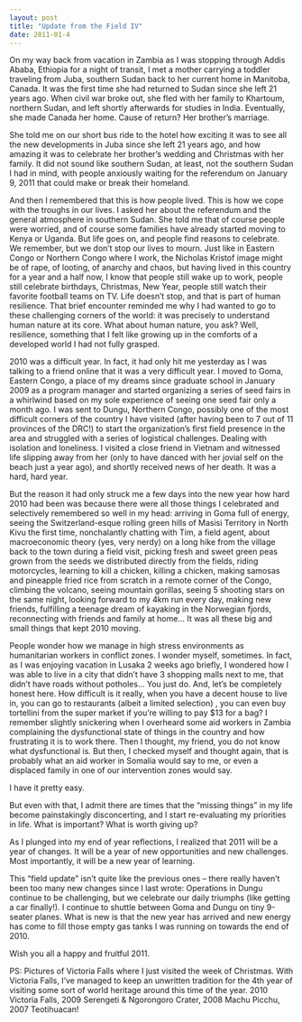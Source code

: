 ```yaml
---
layout: post
title: "Update from the Field IV"
date: 2011-01-4
---
```

On my way back from vacation in Zambia as I was stopping through Addis Ababa, Ethiopia for a night of transit, I met a mother carrying a toddler traveling from Juba, southern Sudan back to her current home in Manitoba, Canada.  It was the first time she had returned to Sudan since she left 21 years ago.  When civil war broke out, she fled with her family to Khartoum, northern Sudan, and left shortly afterwards for studies in India.  Eventually, she made Canada her home.  Cause of return?  Her brother’s marriage.

She told me on our short bus ride to the hotel how exciting it was to see all the new developments in Juba since she left 21 years ago, and how amazing it was to celebrate her brother’s wedding and Christmas with her family.  It did not sound like southern Sudan, at least, not the southern Sudan I had in mind, with people anxiously waiting for the referendum on January 9, 2011 that could make or break their homeland.

And then I remembered that this is how people lived.  This is how we cope with the troughs in our lives.  I asked her about the referendum and the general atmosphere in southern Sudan.  She told me that of course people were worried, and of course some families have already started moving to Kenya or Uganda.  But life goes on, and people find reasons to celebrate.  We remember, but we don’t stop our lives to mourn.  Just like in Eastern Congo or Northern Congo where I work, the Nicholas Kristof image might be of rape, of looting, of anarchy and chaos, but having lived in this country for a year and a half now, I know that people still wake up to work, people still celebrate birthdays, Christmas, New Year, people still watch their favorite football teams on TV.  Life doesn’t stop, and that is part of human resilience.  That brief encounter reminded me why I had wanted to go to these challenging corners of the world: it was precisely to understand human nature at its core.  What about human nature, you ask?  Well, resilience, something that I felt like growing up in the comforts of a developed world I had not fully grasped.

2010 was a difficult year.  In fact, it had only hit me yesterday as I was talking to a friend online that it was a very difficult year.  I moved to Goma, Eastern Congo, a place of my dreams since graduate school in January 2009 as a program manager and started organizing a series of seed fairs in a whirlwind based on my sole experience of seeing one seed fair only a month ago.  I was sent to Dungu, Northern Congo, possibly one of the most difficult corners of the country I have visited (after having been to 7 out of 11 provinces of the DRC!) to start the organization’s first field presence in the area and struggled with a series of logistical challenges.  Dealing with isolation and loneliness.  I visited a close friend in Vietnam and witnessed life slipping away from her (only to have danced with her jovial self on the beach just a year ago), and shortly received news of her death.  It was a hard, hard year.

But the reason it had only struck me a few days into the new year how hard 2010 had been was because there were all those things I celebrated and selectively remembered so well in my head: arriving in Goma full of energy, seeing the Switzerland-esque rolling green hills of Masisi Territory in North Kivu the first time, nonchalantly chatting with Tim, a field agent, about macroeconomic theory (yes, very nerdy) on a long hike from the village back to the town during a field visit, picking fresh and sweet green peas grown from the seeds we distributed directly from the fields, riding motorcycles, learning to kill a chicken, killing a chicken, making samosas and pineapple fried rice from scratch in a remote corner of the Congo, climbing the volcano, seeing mountain gorillas, seeing 5 shooting stars on the same night, looking forward to my 4km run every day, making new friends, fulfilling a teenage dream of kayaking in the Norwegian fjords, reconnecting with friends and family at home…  It was all these big and small things that kept 2010 moving.

People wonder how we manage in high stress environments as humanitarian workers in conflict zones.  I wonder myself, sometimes.  In fact, as I was enjoying vacation in Lusaka 2 weeks ago briefly, I wondered how I was able to live in a city that didn’t have 3 shopping malls next to me, that didn’t have roads without potholes… You just do.  And, let’s be completely honest here.  How difficult is it really, when you have a decent house to live in, you can go to restaurants (albeit a limited selection) , you can even buy tortellini from the super market if you’re willing to pay $13 for a bag?  I remember slightly snickering when I overheard some aid workers in Zambia complaining the dysfunctional state of things in the country and how frustrating it is to work there.  Then I thought, my friend, you do not know what dysfunctional is.  But then, I checked myself and thought again, that is probably what an aid worker in Somalia would say to me, or even a displaced family in one of our intervention zones would say.

I have it pretty easy.

But even with that, I admit there are times that the “missing things” in my life become painstakingly disconcerting, and I start re-evaluating my priorities in life.  What is important?  What is worth giving up?

As I plunged into my end of year reflections, I realized that 2011 will be a year of changes.  It will be a year of new opportunities and new challenges.  Most importantly, it will be a new year of learning.

This “field update” isn’t quite like the previous ones – there really haven’t been too many new changes since I last wrote: Operations in Dungu continue to be challenging, but we celebrate our daily triumphs (like getting a car finally!).  I continue to shuttle between Goma and Dungu on tiny 9-seater planes.  What is new is that the new year has arrived and new energy has come to fill those empty gas tanks I was running on towards the end of 2010.

Wish you all a happy and fruitful 2011.

PS: Pictures of Victoria Falls where I just visited the week of Christmas.  With Victoria Falls, I’ve managed to keep an unwritten tradition for the 4th year of visiting some sort of world heritage around this time of the year.  2010 Victoria Falls, 2009 Serengeti & Ngorongoro Crater, 2008 Machu Picchu, 2007 Teotihuacan!
